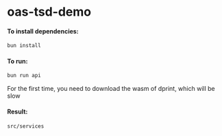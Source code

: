 # oas-tsd-demo

#### To install dependencies:

```bash
bun install
```

#### To run:

```bash
bun run api
```
For the first time, you need to download the wasm of dprint, which will be slow

#### Result:

`src/services`

